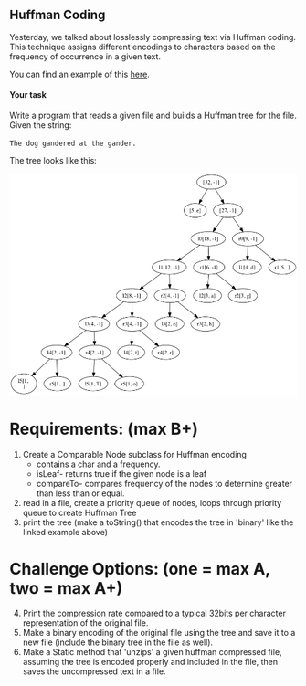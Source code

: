 ## Huffman Coding

Yesterday, we talked about losslessly compressing text via Huffman coding. This technique assigns different encodings to characters based on the frequency of occurrence in a given text.

You can find an example of this [here](https://www.siggraph.org/education/materials/HyperGraph/video/mpeg/mpegfaq/huffman_tutorial.html).

#### Your task

Write a program that reads a given file and builds a Huffman tree for the file. Given the string:

`The dog gandered at the gander.`

The tree looks like this:

![tree](tree.png)

# Requirements: (max B+)
1. Create a Comparable Node subclass for Huffman encoding
   * contains a char and a frequency.
   * isLeaf- returns true if the given node is a leaf
   * compareTo- compares frequency of the nodes to determine greater than less than or equal.
2. read in a file, create a priority queue of nodes, loops through priority queue to create Huffman Tree
3. print the tree (make a toString() that encodes the tree in 'binary' like the linked example above)

# Challenge Options: (one = max A, two = max A+) 
4. Print the compression rate compared to a typical 32bits per character representation of the original file.
5. Make a binary encoding of the original file using the tree and save it to a new file (include the binary tree in the file as well).
6. Make a Static method that 'unzips' a given huffman compressed file, assuming the tree is encoded properly and included in the file, then saves the uncompressed text in a file.


